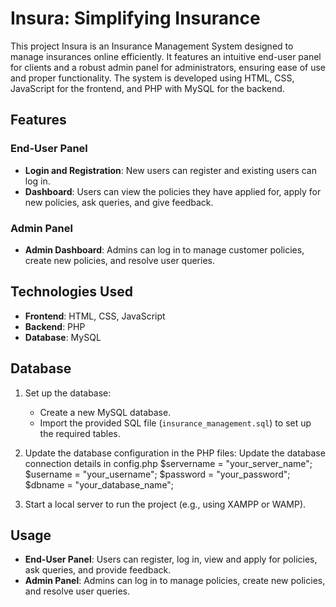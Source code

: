 # Insura: Simplifying Insurance
This project Insura is an Insurance Management System designed to manage insurances online efficiently. It features an intuitive end-user panel for clients and a robust admin panel for administrators, ensuring ease of use and proper functionality. The system is developed using HTML, CSS, JavaScript for the frontend, and PHP with MySQL for the backend.

## Features
### End-User Panel
- **Login and Registration**: New users can register and existing users can log in.
- **Dashboard**: Users can view the policies they have applied for, apply for new policies, ask queries, and give feedback.

### Admin Panel
- **Admin Dashboard**: Admins can log in to manage customer policies, create new policies, and resolve user queries.

## Technologies Used
- **Frontend**: HTML, CSS, JavaScript
- **Backend**: PHP
- **Database**: MySQL

## Database
1. Set up the database:
   - Create a new MySQL database.
   - Import the provided SQL file (`insurance_management.sql`) to set up the required tables.

2. Update the database configuration in the PHP files:
      Update the database connection details in config.php
         $servername = "your_server_name";
         $username = "your_username";
         $password = "your_password";
         $dbname = "your_database_name";
   
3. Start a local server to run the project (e.g., using XAMPP or WAMP).

## Usage
- **End-User Panel**: Users can register, log in, view and apply for policies, ask queries, and provide feedback.
- **Admin Panel**: Admins can log in to manage policies, create new policies, and resolve user queries.
